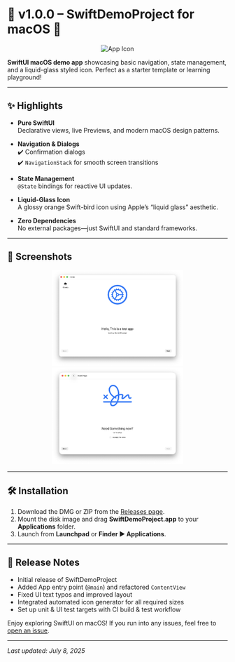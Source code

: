 # 🎉 v1.0.0 – SwiftDemoProject for macOS 🚀

<div align="center">
  <img src="Media/Icon-iOS-Dark-1024x1024@2x.png" width="150" alt="App Icon" />
</div>

**SwiftUI macOS demo app** showcasing basic navigation, state management, and a liquid-glass styled icon. Perfect as a starter template or learning playground!

---

## ✨ Highlights

- **Pure SwiftUI**  
  Declarative views, live Previews, and modern macOS design patterns.

- **Navigation & Dialogs**  
  ✔️ Confirmation dialogs  
  ✔️ `NavigationStack` for smooth screen transitions

- **State Management**  
  `@State` bindings for reactive UI updates.

- **Liquid-Glass Icon**  
  A glossy orange Swift-bird icon using Apple’s “liquid glass” aesthetic.

- **Zero Dependencies**  
  No external packages—just SwiftUI and standard frameworks.

---

## 📸 Screenshots

<div align="center">
  <img src="Media/sc1.png" width="300" alt="Main View" />
  <img src="Media/sc2.png" width="300" alt="Confirmation Dialog" />
</div>

---

## 🛠 Installation

1. Download the DMG or ZIP from the [Releases page](https://github.com/ihoooman/SwiftDemoProject/releases).  
2. Mount the disk image and drag **SwiftDemoProject.app** to your **Applications** folder.  
3. Launch from **Launchpad** or **Finder ▶ Applications**.

---

## 📝 Release Notes

- Initial release of SwiftDemoProject  
- Added App entry point (`@main`) and refactored `ContentView`  
- Fixed UI text typos and improved layout  
- Integrated automated icon generator for all required sizes  
- Set up unit & UI test targets with CI build & test workflow

Enjoy exploring SwiftUI on macOS! If you run into any issues, feel free to [open an issue](https://github.com/ihoooman/SwiftDemoProject/issues).

---

_Last updated: July 8, 2025_
